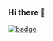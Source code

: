 ### Hi there 👋

[![badge](https://www.codewars.com/users/salimdellali/badges/small)](https://www.codewars.com/users/salimdellali)

<!--
**salimdellali/salimdellali** is a ✨ _special_ ✨ repository because its `README.md` (this file) appears on your GitHub profile.

Here are some ideas to get you started:

- 🔭 I’m currently working on ...
- 🌱 I’m currently learning ...
- 👯 I’m looking to collaborate on ...
- 🤔 I’m looking for help with ...
- 💬 Ask me about ...
- 📫 How to reach me: ...
- 😄 Pronouns: ...
- ⚡ Fun fact: ...
-->
